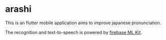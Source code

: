 # arashi

This is an flutter mobile application aims to improve japanese pronunciation.

The recognition and text-to-speech is powered by [firebase ML Kit](https://pub.dev/packages/firebase_mlkit_language).